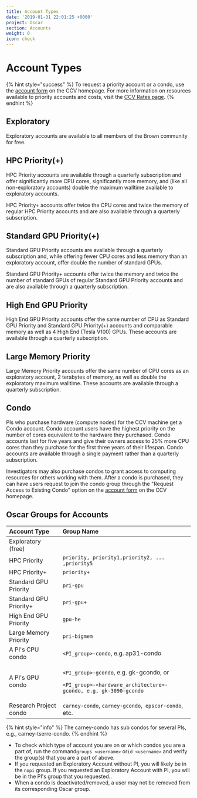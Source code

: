 ```yaml
---
title: Account Types
date: '2019-01-31 22:01:25 +0000'
project: Oscar
section: Accounts
weight: 0
icon: check
---
```


# Account Types

{% hint style="success" %}
To request a priority account or a condo, use the [account form](https://brown.co1.qualtrics.com/jfe/form/SV_0GtBE8kWJpmeG4B) on the CCV homepage. For more information on resources available to priority accounts and costs, visit the [CCV Rates page](https://ccv.brown.edu/services/rates/).
{% endhint %}

## Exploratory

Exploratory accounts are available to all members of the Brown community for free.

## HPC Priority\(+\)

HPC Priority accounts are available through a quarterly subscription and offer significantly more CPU cores, significantly more memory, and \(like all non-exploratory accounts\) double the maximum walltime available to exploratory accounts.

HPC Priority+ accounts offer twice the CPU cores and twice the memory of regular HPC Priority accounts and are also available through a quarterly subscription.

## Standard GPU Priority\(+\)

Standard GPU Priority accounts are available through a quarterly subscription and, while offering fewer CPU cores and less memory than an exploratory account, offer double the number of standard GPUs.

Standard GPU Priority+ accounts offer twice the memory and twice the number of standard GPUs of regular Standard GPU Priority accounts and are also available through a quarterly subscription.

## High End GPU Priority

High End GPU Priority accounts offer the same number of CPU as Standard GPU Priority and Standard GPU Priority\(+\) accounts and comparable memory as well as 4 High End \(Tesla V100\) GPUs. These accounts are available through a quarterly subscription.

## Large Memory Priority

Large Memory Priority accounts offer the same number of CPU cores as an exploratory account, 2 terabytes of memory, as well as double the exploratory maximum walltime. These accounts are available through a quarterly subscription.

## Condo

PIs who purchase hardware \(compute nodes\) for the CCV machine get a Condo account. Condo account users have the highest priority on the number of cores equivalent to the hardware they purchased. Condo accounts last for five years and give their owners access to 25% more CPU cores than they purchase for the first three years of their lifespan. Condo accounts are available through a single payment rather than a quarterly subscription.

Investigators may also purchase condos to grant access to computing resources for others working with them. After a condo is purchased, they can have users request to join the condo group through the "Request Access to Existing Condo" option on the [account form](https://brown.co1.qualtrics.com/jfe/form/SV_0GtBE8kWJpmeG4B) on the CCV homepage. 

## Oscar Groups for Accounts

<table>
  <thead>
    <tr>
      <th style="text-align:left">Account Type</th>
      <th style="text-align:left">Group Name</th>
    </tr>
  </thead>
  <tbody>
    <tr>
      <td style="text-align:left">Exploratory (free)</td>
      <td style="text-align:left"></td>
    </tr>
    <tr>
      <td style="text-align:left">HPC Priority</td>
      <td style="text-align:left"><code>priority, priority1,priority2, ... ,priority5</code>
      </td>
    </tr>
    <tr>
      <td style="text-align:left">HPC Priority+</td>
      <td style="text-align:left"><code>priority+</code>
      </td>
    </tr>
    <tr>
      <td style="text-align:left">Standard GPU Priority</td>
      <td style="text-align:left"><code>pri-gpu</code>
      </td>
    </tr>
    <tr>
      <td style="text-align:left">Standard GPU Priority+</td>
      <td style="text-align:left"><code>pri-gpu+</code>
      </td>
    </tr>
    <tr>
      <td style="text-align:left">High End GPU Priority</td>
      <td style="text-align:left"><code>gpu-he</code>
      </td>
    </tr>
    <tr>
      <td style="text-align:left">Large Memory Priority</td>
      <td style="text-align:left"><code>pri-bigmem</code>
      </td>
    </tr>
    <tr>
      <td style="text-align:left">A PI&apos;s CPU condo</td>
      <td style="text-align:left"><code>&lt;PI_group&gt;-condo</code>, e.g. ap31-condo</td>
    </tr>
    <tr>
      <td style="text-align:left">A PI&apos;s GPU condo</td>
      <td style="text-align:left">
        <p><code>&lt;PI_group&gt;-gcondo</code>, e.g. gk-gcondo, or</p>
        <p> <code>&lt;PI_group&gt;-&lt;hardware_architecture&gt;-gcondo, e.g, gk-3090-gcondo</code>
        </p>
      </td>
    </tr>
    <tr>
      <td style="text-align:left">Research Project condo</td>
      <td style="text-align:left"><code>carney-condo</code>, <code>carney-gcondo</code>,<code> epscor-condo</code>,
        etc.</td>
    </tr>
  </tbody>
</table>

{% hint style="info" %}
The carney-condo has sub condos for several PIs, e.g., carney-tserre-condo. 
{% endhint %}

* To check which type of account you are on or which condos you are a part of, run the command`groups <username>` or`id <username>` and verify the group\(s\) that you are a part of above. 
* If you requested an Exploratory Account without PI, you will likely be in the `nopi` group. If you requested an Exploratory Account with PI, you will be in the PI's group that you requested..
* When a condo is deactivated/removed, a user may not be removed from its corresponding Oscar group. 



